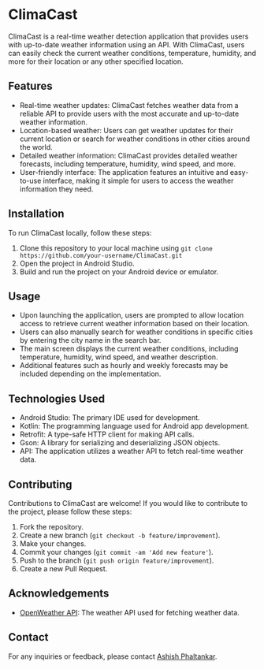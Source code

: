 # ClimaCast

ClimaCast is a real-time weather detection application that provides users with up-to-date weather information using an API. With ClimaCast, users can easily check the current weather conditions, temperature, humidity, and more for their location or any other specified location.

## Features

- Real-time weather updates: ClimaCast fetches weather data from a reliable API to provide users with the most accurate and up-to-date weather information.
- Location-based weather: Users can get weather updates for their current location or search for weather conditions in other cities around the world.
- Detailed weather information: ClimaCast provides detailed weather forecasts, including temperature, humidity, wind speed, and more.
- User-friendly interface: The application features an intuitive and easy-to-use interface, making it simple for users to access the weather information they need.

## Installation

To run ClimaCast locally, follow these steps:

1. Clone this repository to your local machine using `git clone https://github.com/your-username/ClimaCast.git`
2. Open the project in Android Studio.
3. Build and run the project on your Android device or emulator.

## Usage

- Upon launching the application, users are prompted to allow location access to retrieve current weather information based on their location.
- Users can also manually search for weather conditions in specific cities by entering the city name in the search bar.
- The main screen displays the current weather conditions, including temperature, humidity, wind speed, and weather description.
- Additional features such as hourly and weekly forecasts may be included depending on the implementation.

## Technologies Used

- Android Studio: The primary IDE used for development.
- Kotlin: The programming language used for Android app development.
- Retrofit: A type-safe HTTP client for making API calls.
- Gson: A library for serializing and deserializing JSON objects.
- API: The application utilizes a weather API to fetch real-time weather data.

## Contributing

Contributions to ClimaCast are welcome! If you would like to contribute to the project, please follow these steps:

1. Fork the repository.
2. Create a new branch (`git checkout -b feature/improvement`).
3. Make your changes.
4. Commit your changes (`git commit -am 'Add new feature'`).
5. Push to the branch (`git push origin feature/improvement`).
6. Create a new Pull Request.


## Acknowledgements

- [OpenWeather API](https://openweathermap.org/api): The weather API used for fetching weather data.


## Contact

For any inquiries or feedback, please contact [Ashish Phaltankar](phaltankarashish7@example.com).

